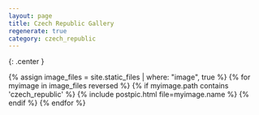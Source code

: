 ```yaml
---
layout: page
title: Czech Republic Gallery
regenerate: true
category: czech_republic
---
```

{: .center }

{% assign image_files = site.static_files | where: "image", true %}
{% for myimage in image_files reversed %}
  {% if myimage.path contains 'czech_republic' %}
  {% include postpic.html file=myimage.name %}
  {% endif %}
{% endfor %}
